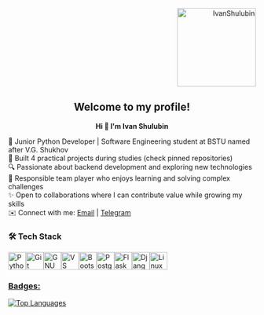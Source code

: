 <div align="right">
  <img height="160" width="160" src="https://media3.giphy.com/media/v1.Y2lkPTc5MGI3NjExanZ3OXB2dGN6NjcxZXZmaWIxMWY0eWlra3owNDN2cnFyaHFxZHVqNiZlcD12MV9pbnRlcm5hbF9naWZfYnlfaWQmY3Q9Zw/l0Iy7hkkPipg7phwk/giphy.gif" alt="IvanShulubin">
</div>

<h2 align="center">Welcome to my profile!</h2>

<p align="center"><strong>Hi 👋 I'm Ivan Shulubin</strong></p>

🐍 Junior Python Developer | Software Engineering student at BSTU named after V.G. Shukhov  
🚀 Built 4 practical projects during studies (check pinned repositories)  
🔍 Passionate about backend development and exploring new technologies  
👥 Responsible team player who enjoys learning and solving complex challenges  
✨ Open to collaborations where I can contribute value while growing my skills  
✉️ Connect with me: [Email](mailto:shulubin.ia@gmail.com) | [Telegram](https://t.me/bebcorparetion)

<h3 align="left">🛠️ Tech Stack</h3>
<p align="left">
<a href="https://www.python.org/" target="_blank" rel="noreferrer"><img src="https://raw.githubusercontent.com/danielcranney/readme-generator/main/public/icons/skills/python-colored.svg" width="36" height="36" alt="Python" /></a><a href="https://git-scm.com/" target="_blank" rel="noreferrer"><img src="https://raw.githubusercontent.com/danielcranney/readme-generator/main/public/icons/skills/git-colored.svg" width="36" height="36" alt="Git" /></a><a href="https://www.gnu.org/software/bash/" target="_blank" rel="noreferrer"><img src="https://raw.githubusercontent.com/danielcranney/readme-generator/main/public/icons/skills/gnubash.svg" width="36" height="36" alt="GNU Bash" /></a><a href="https://code.visualstudio.com/" target="_blank" rel="noreferrer"><img src="https://raw.githubusercontent.com/danielcranney/readme-generator/main/public/icons/skills/visualstudiocode.svg" width="36" height="36" alt="VS Code" /></a><a href="https://getbootstrap.com/" target="_blank" rel="noreferrer"><img src="https://raw.githubusercontent.com/danielcranney/readme-generator/main/public/icons/skills/bootstrap-colored.svg" width="36" height="36" alt="Bootstrap" /></a><a href="https://www.postgresql.org/" target="_blank" rel="noreferrer"><img src="https://raw.githubusercontent.com/danielcranney/readme-generator/main/public/icons/skills/postgresql-colored.svg" width="36" height="36" alt="PostgreSQL" /></a><a href="https://flask.palletsprojects.com/en/2.0.x/" target="_blank" rel="noreferrer"><img src="https://raw.githubusercontent.com/danielcranney/readme-generator/main/public/icons/skills/flask-colored.svg" width="36" height="36" alt="Flask" /></a><a href="https://www.djangoproject.com/" target="_blank" rel="noreferrer"><img src="https://raw.githubusercontent.com/danielcranney/readme-generator/main/public/icons/skills/django-colored.svg" width="36" height="36" alt="Django" /></a><a href="https://www.linux.org" target="_blank" rel="noreferrer"><img src="https://raw.githubusercontent.com/danielcranney/readme-generator/main/public/icons/skills/linux-colored.svg" width="36" height="36" alt="Linux" /></a><a href="https://apple.com" target="_blank" rel="noreferrer"><img
</p>


<h3 align="left">Badges:</h3>

<a href="https://github.com/bebcor" align="left"><img src="https://github-readme-stats.vercel.app/api/top-langs/?username=bebcor&langs_count=10&title_color=ffffff&text_color=ffffff&icon_color=0891b2&bg_color=171717&hide_border=true&locale=en&custom_title=Top%20%Languages" alt="Top Languages" /></a>

